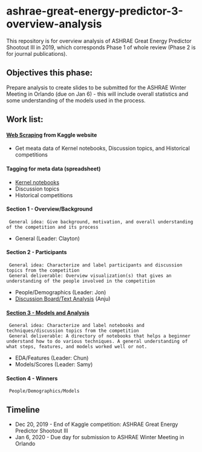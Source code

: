 # ashrae-great-energy-predictor-3-overview-analysis

This repository is for overview analysis of ASHRAE Great Energy Predictor Shootout III in 2019, which corresponds Phase 1 of whole review (Phase 2 is for journal publications).

## Objectives this phase:
Prepare analysis to create slides to be submitted for the ASHRAE Winter Meeting in Orlando (due on Jan 6) - this will include overall statistics and some understanding of the models used in the process.

## Work list:
#### [Web Scraping](WebScraping) from Kaggle website
   * Get meata data of Kernel notebooks, Discussion topics, and Historical competitions

#### Tagging for meta data (spreadsheet)
   * [Kernel notebooks](Section3/ASHRAE-Kaggle_notebooks_meta(Tagged).xlsx) 
   * Discussion topics
   * Historical competitions
   
#### Section 1 - Overview/Background
     General idea: Give background, motivation, and overall understanding of the competition and its process
   * General (Leader: Clayton)

#### Section 2 - Participants
     General idea: Characterize and label participants and discussion topics from the competition
     General deliverable: Overview visualization(s) that gives an understanding of the people involved in the competition 
   * People/Demographics (Leader: Jon)
   * [Discussion Board/Text Analysis](Section2/DiscussionAnalysis.ipynb) (Anju)

#### [Section 3 - Models and Analysis](Section3)
     General idea: Characterize and label notebooks and techniques/discussion topics from the competition
     General deliverable: A directory of notebooks that helps a beginner understand how to do various techniques. A general understanding of what steps, features, and models worked well or not.
   * EDA/Features (Leader: Chun)
   * Models/Scores (Leader: Samy)

#### Section 4 - Winners
     People/Demographics/Models

## Timeline
- Dec 20, 2019 - End of Kaggle competition: ASHRAE Great Energy Predictor Shootout III
- Jan 6, 2020 - Due day for submission to ASHRAE Winter Meeting in Orlando
